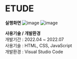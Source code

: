 # ETUDE


<b>실행화면 </b>
![image](https://user-images.githubusercontent.com/84841632/177353606-7c7f0640-9293-4e48-8768-9599be4ab273.png)
![image](https://user-images.githubusercontent.com/84841632/177353830-7fa6d4db-1527-4105-9df5-43d4bf677929.png)




<b>사용기술 / 개발환경</b> <br>
개발기간 : 2022.04 ~ 2022.07<br>
사용기술 : HTML, CSS, JavaScript <br>
개발환경 : Visual Studio Code
